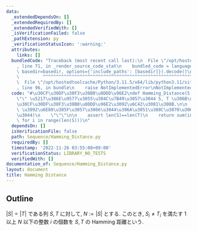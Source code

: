 ```yaml
---
data:
  _extendedDependsOn: []
  _extendedRequiredBy: []
  _extendedVerifiedWith: []
  _isVerificationFailed: false
  _pathExtension: py
  _verificationStatusIcon: ':warning:'
  attributes:
    links: []
  bundledCode: "Traceback (most recent call last):\n  File \"/opt/hostedtoolcache/Python/3.11.5/x64/lib/python3.11/site-packages/onlinejudge_verify/documentation/build.py\"\
    , line 71, in _render_source_code_stat\n    bundled_code = language.bundle(stat.path,\
    \ basedir=basedir, options={'include_paths': [basedir]}).decode()\n          \
    \         ^^^^^^^^^^^^^^^^^^^^^^^^^^^^^^^^^^^^^^^^^^^^^^^^^^^^^^^^^^^^^^^^^^^^^^^^^^^^^^^^^\n\
    \  File \"/opt/hostedtoolcache/Python/3.11.5/x64/lib/python3.11/site-packages/onlinejudge_verify/languages/python.py\"\
    , line 96, in bundle\n    raise NotImplementedError\nNotImplementedError\n"
  code: "#\u30CF\u30DF\u30F3\u30B0\u8DDD\u96E2\ndef Hamming_Distance(S, T):\n    \"\
    \"\" \u5217\u306E\u9577\u3055\u304C\u7B49\u3057\u3044 S, T \u306B\u304A\u3051\u308B\
    \u30CF\u30DF\u30F3\u30B0\u8DDD\u96E2\u3092\u6C42\u3081\u308B.\n\n    S,T: (|S|=|T|\
    \ \u3092\u6E80\u305F\u3057\u3066\u3044\u306A\u3051\u308C\u3070\u306A\u3089\u306A\
    \u3044)\n    \"\"\"\n\n    assert len(S)==len(T)\n    return sum(int(S[i]!=T[i])\
    \ for i in range(len(S)))\n"
  dependsOn: []
  isVerificationFile: false
  path: Sequence/Hamming_Distance.py
  requiredBy: []
  timestamp: '2022-11-26 03:55:08+09:00'
  verificationStatus: LIBRARY_NO_TESTS
  verifiedWith: []
documentation_of: Sequence/Hamming_Distance.py
layout: document
title: Hamming Distance
---
```


## Outline

$\lvert S \rvert = \lvert T \rvert$ である列 $S,T$ に対して, $N:=\lvert S \rvert$ とする.
このとき, $S_i \neq T_i$ を満たす $1$ 以上 $N$ 以下の整数 $i$ の個数を $S,T$ の Hamming 距離という.
